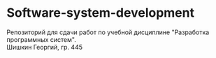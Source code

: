 # Software-system-development
Репозиторий для сдачи работ по учебной дисциплине "Разработка программных систем".<br> Шишкин Георгий, гр. 445
